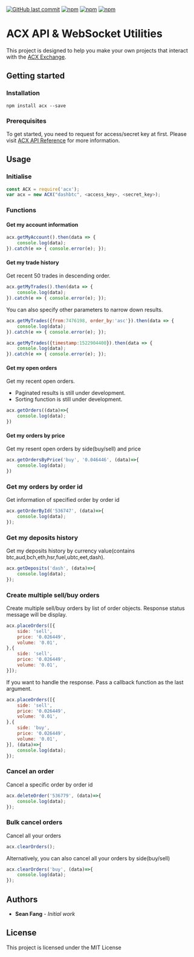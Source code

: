 [![GitHub last commit](https://img.shields.io/github/last-commit/it-blockchainglobal/acx-api.svg?maxAge=2400)](#)
[![npm](https://img.shields.io/npm/dt/acx.svg)](https://www.npmjs.com/package/acx)
[![npm](https://img.shields.io/npm/v/acx.svg)](https://www.npmjs.com/package/acx)
[![npm](https://img.shields.io/npm/l/acx.svg)](https://www.npmjs.com/package/acx)

# ACX API & WebSocket Utilities 
This project is designed to help you make your own projects that interact with the [ACX Exchange](https://help.acx.io/api).

## Getting started

### Installation
```
npm install acx --save
```

### Prerequisites
To get started, you need to request for access/secret key at first.
Please visit [ACX API Reference](https://help.acx.io/api) for more information.

## Usage

### Initialise
```javascript
const ACX = require('acx');
var acx = new ACX("dashbtc", <access_key>, <secret_key>);
```
### Functions

#### Get my account information
```javascript
acx.getMyAccount().then(data => {
    console.log(data);
}).catch(e => { console.error(e); });
```

#### Get my trade history
Get recent 50 trades in descending order.
```javascript
acx.getMyTrades().then(data => {
    console.log(data);
}).catch(e => { console.error(e); });
```

You can also specify other parameters to narrow down results.
```javascript
acx.getMyTrades({from:7476198, order_by:'asc'}).then(data => {
    console.log(data);
}).catch(e => { console.error(e); });
```

```javascript
acx.getMyTrades({timestamp:1522904400}).then(data => {
    console.log(data);
}).catch(e => { console.error(e); });
```

#### Get my open orders
Get my recent open orders. 
* Paginated results is still under development.
* Sorting function is still under development.
```javascript
acx.getOrders((data)=>{
    console.log(data);
})
```

#### Get my orders by price
Get my resent open orders by side(buy/sell) and price
```javascript
acx.getOrdersByPrice('buy', '0.046446', (data)=>{
    console.log(data);
})
```
### Get my orders by order id
Get information of specified order by order id
```javascript
acx.getOrderById('536747', (data)=>{
    console.log(data);
});
```
### Get my deposits history
Get my deposits history by currency value(contains btc,aud,bch,eth,hsr,fuel,ubtc,eet,dash). 
```javascript
acx.getDeposits('dash', (data)=>{
    console.log(data);
});
```

### Create multiple sell/buy orders
Create multiple sell/buy orders by list of order objects. Response status message will be display.
```javascript
acx.placeOrders([{
    side: 'sell',
    price: '0.026449',
    volume: '0.01',
},{
    side: 'sell',
    price: '0.026449',
    volume: '0.01',
}]);
```
If you want to handle the response. Pass a callback function as the last argument.
```javascript
acx.placeOrders([{
    side: 'sell',
    price: '0.026449',
    volume: '0.01',
},{
    side: 'buy',
    price: '0.026449',
    volume: '0.01',
}], (data)=>{
    console.log(data);
});
```
### Cancel an order
Cancel a specific order by order id
```javascript
acx.deleteOrder('536779', (data)=>{
    console.log(data);
});
```
### Bulk cancel orders
Cancel all your orders
```javascript
acx.clearOrders();
```
Alternatively, you can also cancel all your orders by side(buy/sell)
```javascript
acx.clearOrders('buy', (data)=>{
    console.log(data);
});
```


 
## Authors

* **Sean Fang** - *Initial work*

## License

This project is licensed under the MIT License